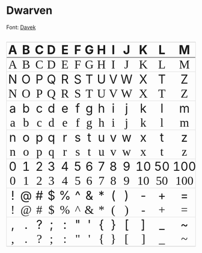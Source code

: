 <!--{"tags":["Dwarven", "Davek"]}-->

# Dwarven

Font: [Davek](https://www.google.com/search?q=Davek)

<div style="overflow-x:auto;">
<style type="text/css">
.cell {
  text-align: center;
  border: none;
  padding: 0px 4px;
  margin: 0px 4px;
}
.english {
  text-align: center;
  font-size: 32px;
  border-top: 1px solid #ddd;
}
.translate {
  text-align: center;
  font-family: Davek;
  font-size: 32px;
  border-bottom: 1px solid #ddd;
}
table {
  width: 100%;
  border: 1px solid #ddd;
}
</style>
<table class="tg">
<thead>
  <tr>
    <th class="cell english">A</th><th class="cell english">B</th><th class="cell english">C</th>
    <th class="cell english">D</th><th class="cell english">E</th><th class="cell english">F</th>
    <th class="cell english">G</th><th class="cell english">H</th><th class="cell english">I</th>
    <th class="cell english">J</th><th class="cell english">K</th><th class="cell english">L</th>
    <th class="cell english">M</th>
  </tr>
</thead>
<tbody>
  <tr>
    <td class="cell translate">A</td><td class="cell translate">B</td><td class="cell translate">C</td>
    <td class="cell translate">D</td><td class="cell translate">E</td><td class="cell translate">F</td>
    <td class="cell translate">G</td><td class="cell translate">H</td><td class="cell translate">I</td>
    <td class="cell translate">J</td><td class="cell translate">K</td><td class="cell translate">L</td>
    <td class="cell translate">M</td>
  </tr>
  <tr>
    <td class="cell english">N</td><td class="cell english">O</td><td class="cell english">P</td>
    <td class="cell english">Q</td><td class="cell english">R</td><td class="cell english">S</td>
    <td class="cell english">T</td><td class="cell english">U</td><td class="cell english">V</td>
    <td class="cell english">W</td><td class="cell english">X</td><td class="cell english">T</td>
    <td class="cell english">Z</td>
  </tr>
  <tr>
    <td class="cell translate">N</td><td class="cell translate">O</td><td class="cell translate">P</td>
    <td class="cell translate">Q</td><td class="cell translate">R</td><td class="cell translate">S</td>
    <td class="cell translate">T</td><td class="cell translate">U</td><td class="cell translate">V</td>
    <td class="cell translate">W</td><td class="cell translate">X</td><td class="cell translate">T</td>
    <td class="cell translate">Z</td>
  </tr>
  <tr>
    <td class="cell english">a</td><td class="cell english">b</td><td class="cell english">c</td>
    <td class="cell english">d</td><td class="cell english">e</td><td class="cell english">f</td>
    <td class="cell english">g</td><td class="cell english">h</td><td class="cell english">i</td>
    <td class="cell english">j</td><td class="cell english">k</td><td class="cell english">l</td>
    <td class="cell english">m</td>
  </tr>
  <tr>
    <td class="cell translate">a</td><td class="cell translate">b</td><td class="cell translate">c</td>
    <td class="cell translate">d</td><td class="cell translate">e</td><td class="cell translate">f</td>
    <td class="cell translate">g</td><td class="cell translate">h</td><td class="cell translate">i</td>
    <td class="cell translate">j</td><td class="cell translate">k</td><td class="cell translate">l</td>
    <td class="cell translate">m</td>
  </tr>
  <tr>
    <td class="cell english">n</td><td class="cell english">o</td><td class="cell english">p</td>
    <td class="cell english">q</td><td class="cell english">r</td><td class="cell english">s</td>
    <td class="cell english">t</td><td class="cell english">u</td><td class="cell english">v</td>
    <td class="cell english">w</td><td class="cell english">x</td><td class="cell english">t</td>
    <td class="cell english">z</td>
  </tr>
  <tr>
    <td class="cell translate">n</td><td class="cell translate">o</td><td class="cell translate">p</td>
    <td class="cell translate">q</td><td class="cell translate">r</td><td class="cell translate">s</td>
    <td class="cell translate">t</td><td class="cell translate">u</td><td class="cell translate">v</td>
    <td class="cell translate">w</td><td class="cell translate">x</td><td class="cell translate">t</td>
    <td class="cell translate">z</td>
  </tr>
  <tr>
    <td class="cell english">0</td><td class="cell english">1</td><td class="cell english">2</td>
    <td class="cell english">3</td><td class="cell english">4</td><td class="cell english">5</td>
    <td class="cell english">6</td><td class="cell english">7</td><td class="cell english">8</td>
    <td class="cell english">9</td><td class="cell english">10</td><td class="cell english">50</td>
    <td class="cell english">100</td>
  </tr>
  <tr>
    <td class="cell translate">0</td><td class="cell translate">1</td><td class="cell translate">2</td>
    <td class="cell translate">3</td><td class="cell translate">4</td><td class="cell translate">5</td>
    <td class="cell translate">6</td><td class="cell translate">7</td><td class="cell translate">8</td>
    <td class="cell translate">9</td><td class="cell translate">10</td><td class="cell translate">50</td>
    <td class="cell translate">100</td>
  </tr>
  <tr>
    <td class="cell english">!</td><td class="cell english">@</td><td class="cell english">#</td>
    <td class="cell english">$</td><td class="cell english">%</td><td class="cell english">^</td>
    <td class="cell english">&</td><td class="cell english">*</td><td class="cell english">(</td>
    <td class="cell english">)</td><td class="cell english">-</td><td class="cell english">+</td>
    <td class="cell english">=</td>
  </tr>
  <tr>
    <td class="cell translate">!</td><td class="cell translate">@</td><td class="cell translate">#</td>
    <td class="cell translate">$</td><td class="cell translate">%</td><td class="cell translate">^</td>
    <td class="cell translate">&</td><td class="cell translate">*</td><td class="cell translate">(</td>
    <td class="cell translate">)</td><td class="cell translate">-</td><td class="cell translate">+</td>
    <td class="cell translate">=</td>
  </tr>
  <tr>
    <td class="cell english">,</td><td class="cell english">.</td><td class="cell english">?</td>
    <td class="cell english">;</td><td class="cell english">:</td><td class="cell english">"</td>
    <td class="cell english">'</td><td class="cell english">{</td><td class="cell english">}</td>
    <td class="cell english">[</td><td class="cell english">]</td><td class="cell english">_</td>
    <td class="cell english">~</td>
  </tr>
  <tr>
    <td class="cell translate">,</td><td class="cell translate">.</td><td class="cell translate">?</td>
    <td class="cell translate">;</td><td class="cell translate">:</td><td class="cell translate">"</td>
    <td class="cell translate">'</td><td class="cell translate">{</td><td class="cell translate">}</td>
    <td class="cell translate">[</td><td class="cell translate">]</td><td class="cell translate">_</td>
    <td class="cell translate">~</td>
  </tr>
</tbody>
</table>
</div>
